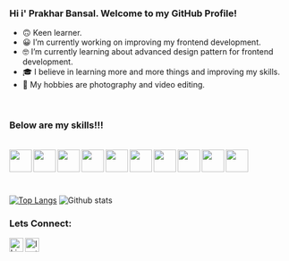 ### Hi i' Prakhar Bansal. Welcome to my GitHub Profile!

- 🙃 Keen learner.
- 😀 I’m currently working on improving my frontend development.
- 🤓 I’m currently learning about advanced design pattern for frontend development.
- 🎓 I believe in learning more and more things and improving my skills.
- 🎥 My hobbies are photography and video editing.

<br />

### Below are my skills!!!
<br />
<div>
<img src="https://cdn.iconscout.com/icon/free/png-512/react-1-282599.png" width="40px" align="left" />
<img src="https://icon-library.com/images/node-js-icon/node-js-icon-8.jpg" width="40px" align="left"" />
<img src="https://toppng.com/uploads/preview/9kib-354x415-unnamed-mongodb-logo-sv-11562860723mgempnmrq3.png" width="40px" align="left" />
<img src="https://pngimage.net/wp-content/uploads/2018/05/express-js-png-5.png" width="40px" align="left" />
<img src="https://cdn.icon-icons.com/icons2/2108/PNG/512/javascript_icon_130900.png" width="40px" align="left" />
<img src="https://d2.alternativeto.net/dist/icons/ejs_142671.jpg?width=128&height=128&mode=crop&upscale=false" width="40px" align="left" />
<img src="https://cdn0.iconfinder.com/data/icons/social-network-7/50/22-512.png" width="40px" align="left" />
<img src="https://upload.wikimedia.org/wikipedia/commons/thumb/9/96/Sass_Logo_Color.svg/1200px-Sass_Logo_Color.svg.png" width="40px" align="left" />
<img src="https://images.ctfassets.net/23aumh6u8s0i/c04wENP3FnbevwdWzrePs/1e2739fa6d0aa5192cf89599e009da4e/nextjs" width="40px" align="left" />                                      
<img src="https://miro.medium.com/max/1024/1*UWpmhI3AEdFY7gjHIZH-2w.png" width="40px" align="left" />
</div>
<br /><br /><br /><br />


[![Top Langs](https://github-readme-stats.vercel.app/api/top-langs/?username=adityapremsharma&theme=vue)](https://github.com/adityapremsharma/github-readme-stats)
![Github stats](https://github-readme-stats.vercel.app/api?username=adityapremsharma&theme=vue&show_icons=true)
<!-- ![ReadMe Card](https://github-readme-stats.vercel.app/api/pin/?username=adityapremsharma&repo=adityapremsharma.github.io) -->


### Lets Connect:

[<img align="left" alt="LinkedIn" width="25px" src="https://cdn-icons-png.flaticon.com/512/174/174857.png" />][linkedin]
[<img align="left" alt="Instagram" width="25px" src="https://upload.wikimedia.org/wikipedia/commons/thumb/a/a5/Instagram_icon.png/900px-Instagram_icon.png" />][instagram]


[linkedin]: https://www.linkedin.com/in/prakhar-bansal-se/
[instagram]: https://www.instagram.com/prakhar.b98/
